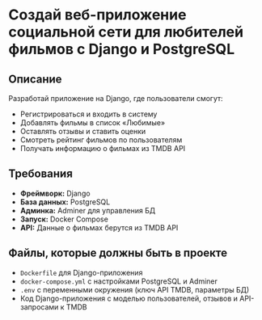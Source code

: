 # Создай веб-приложение социальной сети для любителей фильмов с Django и PostgreSQL

## Описание
Разработай приложение на Django, где пользователи смогут:
- Регистрироваться и входить в систему
- Добавлять фильмы в список «Любимые»
- Оставлять отзывы и ставить оценки
- Смотреть рейтинг фильмов по пользователям
- Получать информацию о фильмах из TMDB API

## Требования
- **Фреймворк:** Django
- **База данных:** PostgreSQL
- **Админка:** Adminer для управления БД
- **Запуск:** Docker Compose
- **API:** Данные о фильмах берутся из TMDB API

## Файлы, которые должны быть в проекте
- `Dockerfile` для Django-приложения
- `docker-compose.yml` с настройками PostgreSQL и Adminer
- `.env` с переменными окружения (ключ API TMDB, параметры БД)
- Код Django-приложения с моделью пользователей, отзывов и API-запросами к TMDB

